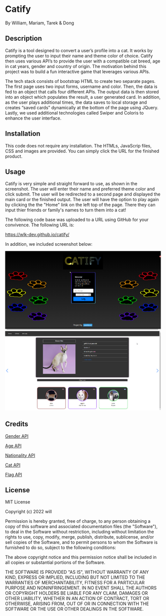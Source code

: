 # Catify
By William, Mariam, Tarek & Dong 


## Description

Catify is a tool designed to convert a user’s profile into a cat. It works by prompting the user to input their name and theme color of choice. Catify then uses various API’s to provide the user with a compatible cat breed, age in cat years, gender and country of origin. The motivation behind this project was to build a fun interactive game that leverages various APIs.

The tech stack consists of bootstrap HTML to create two separate pages. The first page uses two input forms, username and color. Then, the data is fed to an object that calls four different APIs. The output data is then stored into an object which populates the result, a user generated card. In addition, as the user plays additional times, the data saves to local storage and creates “saved cards” dynamically at the bottom of the page using JQuery. Lastly, we used additional technologies called Swiper and Coloris to enhance the user interface.


   

## Installation 
This code does not require any installation. The HTMLs, JavaScrip files, CSS and images are provided. You can simply click the URL for the finished product.

## Usage 
Catify is very simple and straight forward to use, as shown in the screenshot. The user will enter their name and preferred theme color and click submit. The user will be redirected to a second page and displayed the main card or the finished output. The user will have the option to play again by clicking the the "Home" link on the left top of the page. There they can input thier friends or family's names to turn them into a cat!

The following code base was uploaded to a URL using GitHub for your convivence. The following URL is:

https://wlk-dev.github.io/catify/

In addition, we included screenshot below: 


![screenshot #1](./assets/image/screenshot1.png)
![screenshot #2](./assets/image/screenshot2.png)



## Credits 

[Gender API](https://genderize.io/?ref=apilist.fun)

[Age API](https://agify.io/)

[Nationality API](https://nationalize.io/)

[Cat API](https://thecatapi.com/)

[Flag API](https://flagpedia.net/download/api)


## License 

MIT License

Copyright (c) 2022 will

Permission is hereby granted, free of charge, to any person obtaining a copy
of this software and associated documentation files (the "Software"), to deal
in the Software without restriction, including without limitation the rights
to use, copy, modify, merge, publish, distribute, sublicense, and/or sell
copies of the Software, and to permit persons to whom the Software is
furnished to do so, subject to the following conditions:

The above copyright notice and this permission notice shall be included in all
copies or substantial portions of the Software.

THE SOFTWARE IS PROVIDED "AS IS", WITHOUT WARRANTY OF ANY KIND, EXPRESS OR
IMPLIED, INCLUDING BUT NOT LIMITED TO THE WARRANTIES OF MERCHANTABILITY,
FITNESS FOR A PARTICULAR PURPOSE AND NONINFRINGEMENT. IN NO EVENT SHALL THE
AUTHORS OR COPYRIGHT HOLDERS BE LIABLE FOR ANY CLAIM, DAMAGES OR OTHER
LIABILITY, WHETHER IN AN ACTION OF CONTRACT, TORT OR OTHERWISE, ARISING FROM,
OUT OF OR IN CONNECTION WITH THE SOFTWARE OR THE USE OR OTHER DEALINGS IN THE
SOFTWARE.



